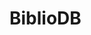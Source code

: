 # BiblioDB
<!--*This software is written in Python and it manages book collections.*
You can use in two ways: 
* Single client mode, no API
* Server and clients mode, with API.

##Security
The API brought with this application is secure: json files containing users and ip whitelist are encrypted.
This allows to have a server (using a Raspberry Pi or a old PC) with all the informations and unlimited clients that request and send infos to the main server.
###Server edition
The server MUST NOT use a keyboard, a mouse or a monitor: it only needs to be plugged to the power plug and to the LAN with an Ethernet cable to avoid security problems. It's also preferrable that the server machine runs a linux server distribution because of its stability and its secure attitude. Evry machine on the net that'll use BibilioDB needs a static IP, or the DHCP setted to not change IPs.

In line 46 of api.py you can turn on or off ip check by modifying variable value to True or False. This is useful if you want to use only a limited number of client to add or lend books.
```python
ipEnabled=True
```
Before running the first time the API you should modify defalut IPs and users on lines 45,61,62,63:
```python
ip={"127.0.0.1":"Server", "enter here IP":"enter description","...":"..."}
utenti={"enter username":"enter password", "enter username 1","enter password 1","...":"..."}
badge={"enter username":"enter userID","enter username 1","enter userID 1","...":"..."}
tipoUtenti={"enter username":"enter role","enter username 1","enter role 1","...":"..."}
#Administrator role must be "admin", but you can create other roles for other users that aren't admins
```
##API
When used in Server Mode, BiblioDB provides a REST API and a JQuery Mobile WebApp, accessible via http://{serverip}:5000/static/index.html
###API URL Scheme
* */isbninfo/titolo/{isbn}* returns the title of a given ISBN
* */isbninfo/scheda/{title}* returns all the infos about a title
* */isbninfo/isbn/{title}* returns the ISBN of a given title
* */isbninfo/posizione/{isbn}* returns the position of a book
* */isbninfo/autore/{isbn}* returns a book's author given the isbn
* */lista* returns a human readable list of all books in the library
* */json* returns the database in json format
* */tsv* returns a TSV list of all books in the library
* */qrcode.png* returns a Qr Code containing the webapp's url. If the server isn't connected to the internet it gives the following:
```html
        {h1}Errore{/h1}{p}Connettere il server ad Internet.{br}{h2}Velocità Download:{/h2}{br}Modem 56 kbps:\t1s{br}ADSL:\t{1s{/p}
```
* */add/{user}/{password}/{title}/{isbn}/{author}/{position}* adds a book to the library. The password is sent in SHA512 format
* *presta/{user}/{password}/{isbn}/{LibraryUserID}/{Status}* lends a book. The password is sent in SHA512 format, LibraryUserID is the person who you lend the book and Status is the book state: 0 to lent and 1 to return books.

##Databases
There are three main databases, two of them encrypted using AES16.
All of them are Python dictionaries packed into a JSON file.
* The first, *bibliodb.json*, is the main database, with inside following dictionaries packed in this order: *ISBNuse, Book position, Title and ISBN, ISBN and Title, ISBN and Author, filename for TSV export, who owns the ISBN (Biblioteca means library), the maximum amount of days allowed for a lend, ISBN lending date*. This file is created the first time when starting the main program.
* The second, *bibliodb-utenti.json*, contains all users of the system with their IDs and their privileges. Unlike *bibliodb.json*, it's created the first time when running the API.
* The third, *ipWhitelist.json*, contains the IP whitelist, used for authentication. The file is created the first time while starting the API

##SetUp
### Windows:
* Download [this EXE](https://github.com/eutampieri/BiblioDB/releases)
* Run it and extract. 

### Mac OS X or Linux:
* Open a terminal and past the following code:
```
git clone https://github.com/eutampieri/BiblioDB.git
cd BiblioDB
python bibliodb_gui.pyw
```-->